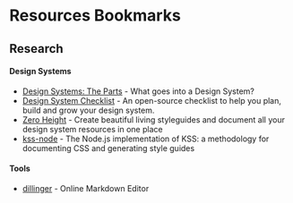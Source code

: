# Resources Bookmarks

## Research

#### Design Systems

- [Design Systems: The Parts] - What goes into a Design System?
- [Design System Checklist] - An open-source checklist to help you plan, build and grow your design system.
- [Zero Height] - Create beautiful living styleguides and document all your design system resources in one place
- [kss-node] - The Node.js implementation of KSS: a methodology for documenting CSS and generating style guides

#### Tools

- [dillinger] - Online Markdown Editor

[design systems: the parts]: https://www.viget.com/articles/design-systems-the-parts/
[design system checklist]: https://designsystemchecklist.com/
[zero height]: https://zeroheight.com
[kss-node]: https://github.com/kss-node/kss-node
[dillinger]: https://dillinger.io/
